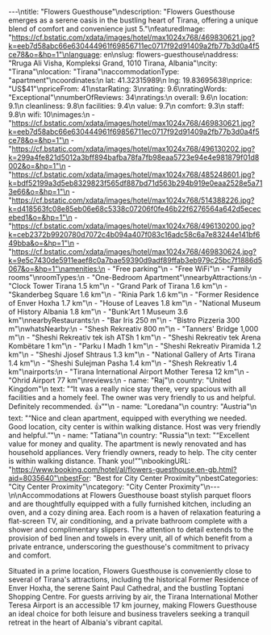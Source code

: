 ---\ntitle: "Flowers Guesthouse"\ndescription: "Flowers Guesthouse emerges as a serene oasis in the bustling heart of Tirana, offering a unique blend of comfort and convenience just 5."\nfeaturedImage: "https://cf.bstatic.com/xdata/images/hotel/max1024x768/469830621.jpg?k=eeb7d58abc66e630444961f69856711ec0717f92d91409a2fb77b3d0a4f5ce78&o=&hp=1"\nlanguage: en\nslug: flowers-guesthouse\naddress: "Rruga Ali Visha, Kompleksi Grand, 1010 Tirana, Albania"\ncity: "Tirana"\nlocation: "Tirana"\naccommodationType: "apartment"\ncoordinates:\n  lat: 41.32315989\n  lng: 19.83695638\nprice: "US$41"\npriceFrom: 41\nstarRating: 3\nrating: 9.6\nratingWords: "Exceptional"\nnumberOfReviews: 34\nratings:\n  overall: 9.6\n  location: 9.1\n  cleanliness: 9.8\n  facilities: 9.4\n  value: 9.7\n  comfort: 9.3\n  staff: 9.8\n  wifi: 10\nimages:\n  - "https://cf.bstatic.com/xdata/images/hotel/max1024x768/469830621.jpg?k=eeb7d58abc66e630444961f69856711ec0717f92d91409a2fb77b3d0a4f5ce78&o=&hp=1"\n  - "https://cf.bstatic.com/xdata/images/hotel/max1024x768/496130202.jpg?k=299a4fe821d5012a3bff894bafba78fa7fb98eaa5723e94e4e981879f01d8002&o=&hp=1"\n  - "https://cf.bstatic.com/xdata/images/hotel/max1024x768/485248601.jpg?k=bdf52199a3d5eb8329823f565df887bd71d563b294b919e0eaa2528e5a713e66&o=&hp=1"\n  - "https://cf.bstatic.com/xdata/images/hotel/max1024x768/514388226.jpg?k=d418563fc08e85eb06e68c5338c07206f0fe46b22f6276564a642d5ececebed1&o=&hp=1"\n  - "https://cf.bstatic.com/xdata/images/hotel/max1024x768/496130200.jpg?k=ceb2372b9920780d7072c4b094a407f083c16adc58c6a7e83244e141bf649bba&o=&hp=1"\n  - "https://cf.bstatic.com/xdata/images/hotel/max1024x768/469830624.jpg?k=9e5c7430de5911eaef8c0a7bae59390d9adf89ffab3eb979c25bc7f1886d5067&o=&hp=1"\namenities:\n  - "Free parking"\n  - "Free WiFi"\n  - "Family rooms"\nroomTypes:\n  - "One-Bedroom Apartment"\nnearbyAttractions:\n  - "Clock Tower Tirana 1.5 km"\n  - "Grand Park of Tirana 1.6 km"\n  - "Skanderbeg Square 1.6 km"\n  - "Rinia Park 1.6 km"\n  - "Former Residence of Enver Hoxha 1.7 km"\n  - "House of Leaves 1.8 km"\n  - "National Museum of History Albania 1.8 km"\n  - "Bunk'Art 1 Museum 3.6 km"\nnearbyRestaurants:\n  - "Bar Iris 250 m"\n  - "Bistro Pizzeria 300 m"\nwhatsNearby:\n  - "Shesh Rekreativ 800 m"\n  - "Tanners' Bridge 1,000 m"\n  - "Sheshi Rekreativ tek ish ATSh 1 km"\n  - "Sheshi Rekreativ tek Arena Kombëtare 1 km"\n  - "Parku I Madh 1 km"\n  - "Sheshi Rekreativ Piramida 1.2 km"\n  - "Sheshi Jjosef Shtraus 1.3 km"\n  - "National Gallery of Arts Tirana 1.4 km"\n  - "Sheshi Sulejman Pasha 1.4 km"\n  - "Shesh Rekreativ 1.4 km"\nairports:\n  - "Tirana International Airport Mother Teresa 12 km"\n  - "Ohrid Airport 77 km"\nreviews:\n  - name: "Raj"\n    country: "United Kingdom"\n    text: "“It was a really nice stay there, very spacious with all facilities and a homely feel. The owner was very friendly to us and helpful.
Definitely recommended. 👍”"\n  - name: "Loredana"\n    country: "Austria"\n    text: "“Nice and clean apartment, equipped with everything we needed. Good location, city center is within walking distance. Host was very friendly and helpful.”"\n  - name: "Tatiana"\n    country: "Russia"\n    text: "“Excellent value for money and quality. The apartment is newly renovated and has household appliances. Very friendly owners, ready to help. The city center is within walking distance. Thank you!”"\nbookingURL: "https://www.booking.com/hotel/al/flowers-guesthouse.en-gb.html?aid=8035640"\nbestFor: "Best for City Center Proximity"\nbestCategories: "City Center Proximity"\ncategory: "City Center Proximity"\n---\n\nAccommodations at Flowers Guesthouse boast stylish parquet floors and are thoughtfully equipped with a fully furnished kitchen, including an oven, and a cozy dining area. Each room is a haven of relaxation featuring a flat-screen TV, air conditioning, and a private bathroom complete with a shower and complimentary slippers. The attention to detail extends to the provision of bed linen and towels in every unit, all of which benefit from a private entrance, underscoring the guesthouse's commitment to privacy and comfort.

Situated in a prime location, Flowers Guesthouse is conveniently close to several of Tirana's attractions, including the historical Former Residence of Enver Hoxha, the serene Saint Paul Cathedral, and the bustling Toptani Shopping Centre. For guests arriving by air, the Tirana International Mother Teresa Airport is an accessible 17 km journey, making Flowers Guesthouse an ideal choice for both leisure and business travelers seeking a tranquil retreat in the heart of Albania's vibrant capital.